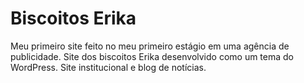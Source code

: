 # Biscoitos Erika
Meu primeiro site feito no meu primeiro estágio em uma agência de publicidade.
Site dos biscoitos Erika desenvolvido como um tema do WordPress. Site institucional e blog de notícias.
